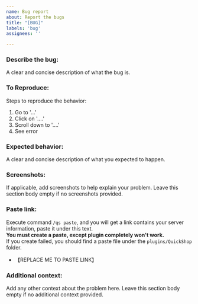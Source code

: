 ```yaml
---
name: Bug report
about: Report the bugs
title: "[BUG]"
labels: 'bug'
assignees: ''

---
```

### Describe the bug:
A clear and concise description of what the bug is.

### To Reproduce:
Steps to reproduce the behavior:
1. Go to '...'
2. Click on '....'
3. Scroll down to '....'
4. See error

### Expected behavior:
A clear and concise description of what you expected to happen.

### Screenshots:
If applicable, add screenshots to help explain your problem.
Leave this section body empty if no screenshots provided.

### Paste link:
 Execute command `/qs paste`, and you will get a link contains your server information, paste it under this text.  
 **You must create a paste, except plugin completely won't work.**  
 If you create failed, you should find a paste file under the `plugins/QuickShop` folder.
- 【REPLACE ME TO PASTE LINK】

### Additional context:
Add any other context about the problem here.
Leave this section body empty if no additional context provided.
